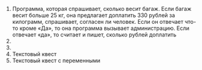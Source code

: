 1. Программа, которая спрашивает, сколько весит багаж. Если багаж весит больше 25 кг, она предлагает доплатить 330 рублей за килограмм, спрашивает, согласен ли человек. Если он отвечает что-то кроме «Да», то она программа вызывает администрацию. Если отвечает «да», то считает и пишет, сколько рублей доплатить
2.
3.
4. Текстовый квест
5. Текстовый квест с переменными
